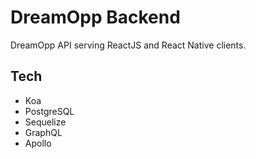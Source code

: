# DreamOpp Backend
DreamOpp API serving ReactJS and React Native clients.

## Tech
- Koa
- PostgreSQL
- Sequelize
- GraphQL
- Apollo
